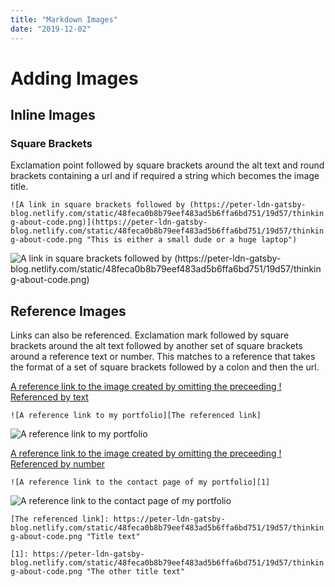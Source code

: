 ```yaml
---
title: "Markdown Images"
date: "2019-12-02"
---
```


# Adding Images 

## Inline Images

### Square Brackets

Exclamation point followed by square brackets around the alt text and round brackets containing a url and if required a string which becomes the image title. 

`![A link in square brackets followed by (https://peter-ldn-gatsby-blog.netlify.com/static/48feca0b8b79eef483ad5b6ffa6bd751/19d57/thinking-about-code.png)](https://peter-ldn-gatsby-blog.netlify.com/static/48feca0b8b79eef483ad5b6ffa6bd751/19d57/thinking-about-code.png "This is either a small dude or a huge laptop")`

![A link in square brackets followed by (https://peter-ldn-gatsby-blog.netlify.com/static/48feca0b8b79eef483ad5b6ffa6bd751/19d57/thinking-about-code.png)](https://peter-ldn-gatsby-blog.netlify.com/static/48feca0b8b79eef483ad5b6ffa6bd751/19d57/thinking-about-code.png "This is either a small dude or a huge laptop")

## Reference Images

Links can also be referenced. Exclamation mark followed by square brackets around the alt text followed by another set of square brackets around a reference text or number. This matches to a reference that takes the format of a set of square brackets followed by a colon and then the url. 

[A reference link to the image created by omitting the preceeding ! Referenced by text][The referenced link]

`![A reference link to my portfolio][The referenced link]`

![A reference link to my portfolio][The referenced link]

[A reference link to the image created by omitting the preceeding ! Referenced by number][1]

`![A reference link to the contact page of my portfolio][1]`

![A reference link to the contact page of my portfolio][1]

`[The referenced link]: https://peter-ldn-gatsby-blog.netlify.com/static/48feca0b8b79eef483ad5b6ffa6bd751/19d57/thinking-about-code.png "Title text"`


`[1]: https://peter-ldn-gatsby-blog.netlify.com/static/48feca0b8b79eef483ad5b6ffa6bd751/19d57/thinking-about-code.png "The other title text"`

[The referenced link]: https://peter-ldn-gatsby-blog.netlify.com/static/48feca0b8b79eef483ad5b6ffa6bd751/19d57/thinking-about-code.png "Title text"
[1]: https://peter-ldn-gatsby-blog.netlify.com/static/48feca0b8b79eef483ad5b6ffa6bd751/19d57/thinking-about-code.png "The other title text"
